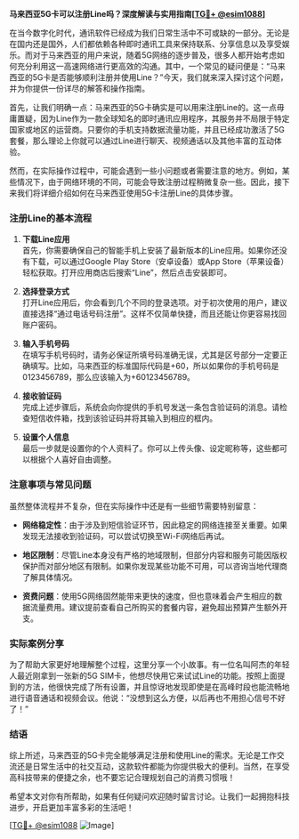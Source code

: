 **马来西亚5G卡可以注册Line吗？深度解读与实用指南[[TG💪+ @esim1088](https://t.me/s/esim1088)]**

在当今数字化时代，通讯软件已经成为我们日常生活中不可或缺的一部分。无论是在国内还是国外，人们都依赖各种即时通讯工具来保持联系、分享信息以及享受娱乐。而对于马来西亚的用户来说，随着5G网络的逐步普及，很多人都开始考虑如何充分利用这一高速网络进行更高效的沟通。其中，一个常见的疑问便是：“马来西亚的5G卡是否能够顺利注册并使用Line？”今天，我们就来深入探讨这个问题，并为你提供一份详尽的解答和操作指南。

首先，让我们明确一点：马来西亚的5G卡确实是可以用来注册Line的。这一点毋庸置疑，因为Line作为一款全球知名的即时通讯应用程序，其服务并不局限于特定国家或地区的运营商。只要你的手机支持数据流量功能，并且已经成功激活了5G套餐，那么理论上你就可以通过Line进行聊天、视频通话以及其他丰富的互动体验。

然而，在实际操作过程中，可能会遇到一些小问题或者需要注意的地方。例如，某些情况下，由于网络环境的不同，可能会导致注册过程稍微复杂一些。因此，接下来我们将详细介绍如何在马来西亚使用5G卡注册Line的具体步骤。

### 注册Line的基本流程

1. **下载Line应用**  
   首先，你需要确保自己的智能手机上安装了最新版本的Line应用。如果你还没有下载，可以通过Google Play Store（安卓设备）或App Store（苹果设备）轻松获取。打开应用商店后搜索“Line”，然后点击安装即可。

2. **选择登录方式**  
   打开Line应用后，你会看到几个不同的登录选项。对于初次使用的用户，建议直接选择“通过电话号码注册”。这样不仅简单快捷，而且还能让你更容易找回账户密码。

3. **输入手机号码**  
   在填写手机号码时，请务必保证所填号码准确无误，尤其是区号部分一定要正确填写。比如，马来西亚的标准国际代码是+60，所以如果你的手机号码是0123456789，那么应该输入为+60123456789。

4. **接收验证码**  
   完成上述步骤后，系统会向你提供的手机号发送一条包含验证码的消息。请检查短信收件箱，找到该验证码并将其输入到相应的框内。

5. **设置个人信息**  
   最后一步就是设置你的个人资料了。你可以上传头像、设定昵称等，这些都可以根据个人喜好自由调整。

### 注意事项与常见问题

虽然整体流程并不复杂，但在实际操作中还是有一些细节需要特别留意：

- **网络稳定性**：由于涉及到短信验证环节，因此稳定的网络连接至关重要。如果发现无法接收到验证码，可以尝试切换至Wi-Fi网络后再试。
  
- **地区限制**：尽管Line本身没有严格的地域限制，但部分内容和服务可能因版权保护而对部分地区有限制。如果你发现某些功能不可用，可以咨询当地代理商了解具体情况。

- **资费问题**：使用5G网络固然能带来更快的速度，但也意味着会产生相应的数据流量费用。建议提前查看自己所购买的套餐内容，避免超出预算产生额外开支。

### 实际案例分享

为了帮助大家更好地理解整个过程，这里分享一个小故事。有一位名叫阿杰的年轻人最近刚拿到一张新的5G SIM卡，他想尽快用它来试试Line的功能。按照上面提到的方法，他很快完成了所有设置，并且惊讶地发现即使是在高峰时段也能流畅地进行语音通话和视频会议。他说：“没想到这么方便，以后再也不用担心信号不好了！”

### 结语

综上所述，马来西亚的5G卡完全能够满足注册和使用Line的需求。无论是工作交流还是日常生活中的社交互动，这款软件都能为你提供极大的便利。当然，在享受高科技带来的便捷之余，也不要忘记合理规划自己的消费习惯哦！

希望本文对你有所帮助，如果有任何疑问欢迎随时留言讨论。让我们一起拥抱科技进步，开启更加丰富多彩的生活吧！

[[TG💪+ @esim1088](https://t.me/s/esim1088) ![Image](https://i.postimg.cc/4NQfJmqS/Snipaste-2025-05-13-00-14-12.png)]
